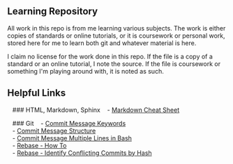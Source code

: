 ## Learning Repository
All work in this repo is from me learning various subjects. The work is either copies of standards or online tutorials, or it is coursework or personal work, stored here for me to learn both git and whatever material is here.

I claim no license for the work done in this repo. If the file is a copy of a standard or an online tutorial, I note the source. If the file is coursework or something I'm playing around with, it is noted as such.


## Helpful Links
&nbsp;&nbsp;&nbsp;### HTML, Markdown, Sphinx
&nbsp;&nbsp;&nbsp;- [Markdown Cheat Sheet](https://github.com/adam-p/markdown-here/wiki/Markdown-Cheatsheet)  

&nbsp;&nbsp;&nbsp;### Git
&nbsp;&nbsp;&nbsp;- [Commit Message Keywords](https://github.com/joelparkerhenderson/git_commit_message)  
&nbsp;&nbsp;&nbsp;- [Commit Message Structure](https://github.com/torvalds/subsurface-for-dirk/blob/0f58510ce0244513521296b75281fcc32f72a931/README#L92-L119)  
&nbsp;&nbsp;&nbsp;- [Commit Message Multiple Lines in Bash](https://stackoverflow.com/questions/5064563/add-line-break-to-git-commit-m-from-the-command-line?utm_medium=organic&utm_source=google_rich_qa&utm_campaign=google_rich_qa)  
   - [Rebase - How To](https://github.com/edx/edx-platform/wiki/How-to-Rebase-a-Pull-Request)  
&nbsp;&nbsp;&nbsp;- [Rebase - Identify Conflicting Commits by Hash](https://stackoverflow.com/questions/2118364/how-to-identify-conflicting-commits-by-hash-during-git-rebase?utm_medium=organic&utm_source=google_rich_qa&utm_campaign=google_rich_qa)  